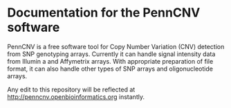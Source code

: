 # Documentation for the PennCNV software

PennCNV is a free software tool for Copy Number Variation (CNV) detection from SNP genotyping arrays. Currently it can handle signal intensity data from Illumin
a and Affymetrix arrays. With appropriate preparation of file format, it can also handle other types of SNP arrays and oligonucleotide arrays.

Any edit to this repository will be reflected at http://penncnv.openbioinformatics.org instantly.

